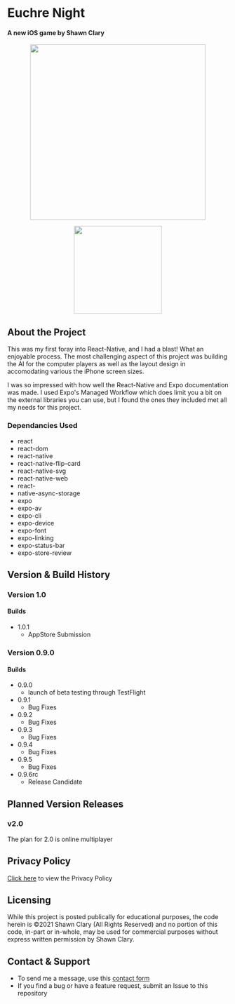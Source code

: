 # Euchre Night

#### A new iOS game by Shawn Clary

<p align="center">
  <img width="400" src="https://user-images.githubusercontent.com/26289436/131942355-d070153e-6b0c-4447-aefb-9e77fea4a9e1.png">
</p>

<p align="center">
  <a href="https://apps.apple.com/us/app/euchre-night/id1582666948" target="_blank" rel="noreferrer">
    <img width="200" src="https://user-images.githubusercontent.com/26289436/131943331-3403418e-7029-46dd-b637-64d5e9190bcf.png">
  </a>
</p>

## About the Project

This was my first foray into React-Native, and I had a blast! What an enjoyable process. The most challenging aspect of this project was building the AI for the computer players as well as the layout design in accomodating various the iPhone screen sizes.

I was so impressed with how well the React-Native and Expo documentation was made. I used Expo's Managed Workflow which does limit you a bit on the external libraries you can use, but I found the ones they included met all my needs for this project.

### Dependancies Used

- react
- react-dom
- react-native
- react-native-flip-card
- react-native-svg
- react-native-web
- react-
- native-async-storage
- expo
- expo-av
- expo-cli
- expo-device
- expo-font
- expo-linking
- expo-status-bar
- expo-store-review

## Version & Build History

### Version 1.0

#### Builds

- 1.0.1
  - AppStore Submission

### Version 0.9.0

#### Builds

- 0.9.0
  - launch of beta testing through TestFlight
- 0.9.1
  - Bug Fixes
- 0.9.2
  - Bug Fixes
- 0.9.3
  - Bug Fixes
- 0.9.4
  - Bug Fixes
- 0.9.5
  - Bug Fixes
- 0.9.6rc
  - Release Candidate

## Planned Version Releases

### v2.0
The plan for 2.0 is online multiplayer


## Privacy Policy

[Click here](https://sleeptil3.github.io/euchre-native/) to view the Privacy Policy

## Licensing

While this project is posted publically for educational purposes, the code herein is ©2021 Shawn Clary (All Rights Reserved) and no portion of this code, in-part or in-whole, may be used for commercial purposes without express written permission by Shawn Clary.

## Contact & Support

- To send me a message, use this [contact form](https://www.sleeptil3software.com/#/contact)
- If you find a bug or have a feature request, submit an Issue to this repository

